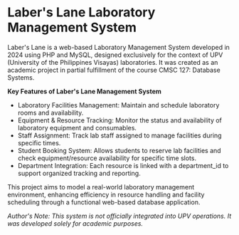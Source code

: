 # **Laber's Lane Laboratory Management System**

Laber's Lane is a web-based Laboratory Management System developed in 2024 using PHP and MySQL, designed exclusively for the context of UPV (University of the Philippines Visayas) laboratories. It was created as an academic project in partial fulfillment of the course CMSC 127: Database Systems.

**Key Features of Laber's Lane Management System**

+ Laboratory Facilities Management: Maintain and schedule laboratory rooms and availability.
+ Equipment & Resource Tracking: Monitor the status and availability of laboratory equipment and consumables.
+ Staff Assignment: Track lab staff assigned to manage facilities during specific times.
+ Student Booking System: Allows students to reserve lab facilities and check equipment/resource availability for specific time slots.
+ Department Integration: Each resource is linked with a department_id to support organized tracking and reporting.

This project aims to model a real-world laboratory management environment, enhancing efficiency in resource handling and facility scheduling through a functional web-based database application.

_Author's Note: This system is not officially integrated into UPV operations. It was developed solely for academic purposes._

